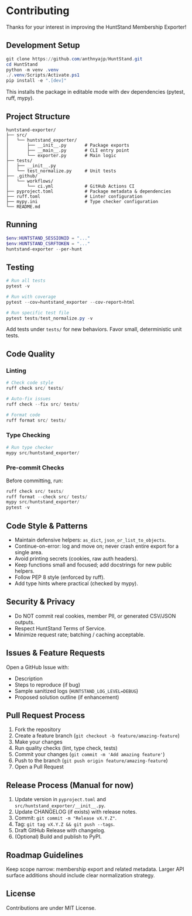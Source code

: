 # Contributing

Thanks for your interest in improving the HuntStand Membership Exporter!

## Development Setup

```powershell
git clone https://github.com/anthnyajp/HuntStand.git
cd HuntStand
python -m venv .venv
./.venv/Scripts/Activate.ps1
pip install -e ".[dev]"
```

This installs the package in editable mode with dev dependencies (pytest, ruff, mypy).

## Project Structure

```text
huntstand-exporter/
├── src/
│   └── huntstand_exporter/
│       ├── __init__.py       # Package exports
│       ├── __main__.py       # CLI entry point
│       └── exporter.py       # Main logic
├── tests/
│   ├── __init__.py
│   └── test_normalize.py     # Unit tests
├── .github/
│   └── workflows/
│       └── ci.yml            # GitHub Actions CI
├── pyproject.toml            # Package metadata & dependencies
├── ruff.toml                 # Linter configuration
├── mypy.ini                  # Type checker configuration
└── README.md
```

## Running

```powershell
$env:HUNTSTAND_SESSIONID = "..."
$env:HUNTSTAND_CSRFTOKEN = "..."
huntstand-exporter --per-hunt
```

## Testing

```powershell
# Run all tests
pytest -v

# Run with coverage
pytest --cov=huntstand_exporter --cov-report=html

# Run specific test file
pytest tests/test_normalize.py -v
```

Add tests under `tests/` for new behaviors. Favor small, deterministic unit tests.

## Code Quality

### Linting

```powershell
# Check code style
ruff check src/ tests/

# Auto-fix issues
ruff check --fix src/ tests/

# Format code
ruff format src/ tests/
```

### Type Checking

```powershell
# Run type checker
mypy src/huntstand_exporter/
```

### Pre-commit Checks

Before committing, run:

```powershell
ruff check src/ tests/
ruff format --check src/ tests/
mypy src/huntstand_exporter/
pytest -v
```

## Code Style & Patterns

- Maintain defensive helpers: `as_dict`, `json_or_list_to_objects`.
- Continue-on-error: log and move on; never crash entire export for a single area.
- Avoid printing secrets (cookies, raw auth headers).
- Keep functions small and focused; add docstrings for new public helpers.
- Follow PEP 8 style (enforced by ruff).
- Add type hints where practical (checked by mypy).

## Security & Privacy

- Do NOT commit real cookies, member PII, or generated CSV/JSON outputs.
- Respect HuntStand Terms of Service.
- Minimize request rate; batching / caching acceptable.

## Issues & Feature Requests

Open a GitHub Issue with:

- Description
- Steps to reproduce (if bug)
- Sample sanitized logs (`HUNTSTAND_LOG_LEVEL=DEBUG`)
- Proposed solution outline (if enhancement)

## Pull Request Process

1. Fork the repository
2. Create a feature branch (`git checkout -b feature/amazing-feature`)
3. Make your changes
4. Run quality checks (lint, type check, tests)
5. Commit your changes (`git commit -m 'Add amazing feature'`)
6. Push to the branch (`git push origin feature/amazing-feature`)
7. Open a Pull Request

## Release Process (Manual for now)

1. Update version in `pyproject.toml` and `src/huntstand_exporter/__init__.py`.
2. Update CHANGELOG (if exists) with release notes.
3. Commit: `git commit -m "Release vX.Y.Z"`.
4. Tag: `git tag vX.Y.Z && git push --tags`.
5. Draft GitHub Release with changelog.
6. (Optional) Build and publish to PyPI.

## Roadmap Guidelines

Keep scope narrow: membership export and related metadata. Larger API surface additions should include clear normalization strategy.

## License

Contributions are under MIT License.
